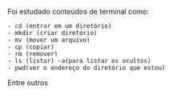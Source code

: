 Foi estudado conteúdos de terminal como:

```
- cd (entrar em um diretório)
- mkdir (criar diretório)
- mv (mover um arquivo)
- cp (copiar)
- rm (remover)
- ls (listar) -a(para listar os ocultos)
- pwd(ver o endereço do diretório que estou)
```

Entre outros
